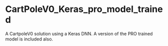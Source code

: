 # CartPoleV0_Keras_pro_model_trained
A CartpoleV0 solution using a Keras DNN. A version of the PRO trained model is included also.
